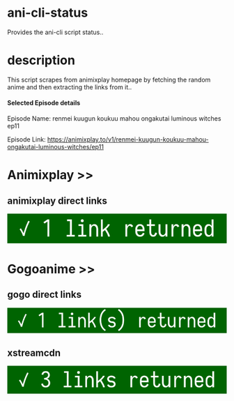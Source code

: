# ani-cli-status
Provides the ani-cli script status..

# description
This script scrapes from animixplay homepage by fetching the random anime and then extracting the links from it..

#### Selected Episode details

Episode Name: renmei kuugun koukuu mahou ongakutai luminous witches ep11

Episode Link: https://animixplay.to/v1/renmei-kuugun-koukuu-mahou-ongakutai-luminous-witches/ep11
 
# Animixplay >>

## animixplay direct links

<img src="./images/animixplay.jpg">

# Gogoanime >>

## gogo direct links

<img src="./images/gogoplay.jpg">

## xstreamcdn

<img src="./images/xstreamcdn.jpg">
